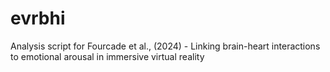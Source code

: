# evrbhi
Analysis script for Fourcade et al., (2024) - Linking brain-heart interactions to emotional arousal in immersive virtual reality
